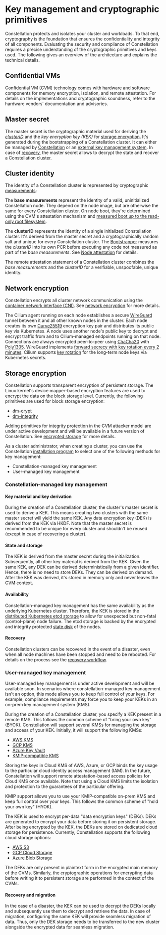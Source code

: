 # Key management and cryptographic primitives

Constellation protects and isolates your cluster and workloads.
To that end, cryptography is the foundation that ensures the confidentiality and integrity of all components.
Evaluating the security and compliance of Constellation requires a precise understanding of the cryptographic primitives and keys used.
The following gives an overview of the architecture and explains the technical details.

## Confidential VMs

Confidential VM (CVM) technology comes with hardware and software components for memory encryption, isolation, and remote attestation.
For details on the implementations and cryptographic soundness, refer to the hardware vendors' documentation and advisories.

## Master secret

The master secret is the cryptographic material used for deriving the [_clusterID_](#cluster-identity) and the _key encryption key (KEK)_ for [storage encryption](#storage-encryption).
It's generated during the bootstrapping of a Constellation cluster.
It can either be managed by [Constellation](#constellation-managed-key-management) or an [external key management system](#user-managed-key-management).
In case of [recovery](#recovery-and-migration), the master secret allows to decrypt the state and recover a Constellation cluster.

## Cluster identity

The identity of a Constellation cluster is represented by cryptographic [measurements](attestation.md#runtime-measurements):

The **base measurements** represent the identity of a valid, uninitialized Constellation node.
They depend on the node image, but are otherwise the same for every Constellation cluster.
On node boot, they're determined using the CVM's attestation mechanism and [measured boot up to the read-only root filesystem](images.md).

The **clusterID** represents the identity of a single initialized Constellation cluster.
It's derived from the master secret and a cryptographically random salt and unique for every Constellation cluster.
The [Bootstrapper](microservices.md#bootstrapper) measures the _clusterID_ into its own PCR before executing any code not measured as part of the _base measurements_.
See [Node attestation](attestation.md#node-attestation) for details.

The remote attestation statement of a Constellation cluster combines the _base measurements_ and the _clusterID_ for a verifiable, unspoofable, unique identity.

## Network encryption

Constellation encrypts all cluster network communication using the [container network interface (CNI)](https://github.com/containernetworking/cni).
See [network encryption](networking.md) for more details.

The Cilium agent running on each node establishes a secure [WireGuard](https://www.wireguard.com/) tunnel between it and all other known nodes in the cluster.
Each node creates its own [Curve25519](http://cr.yp.to/ecdh.html) encryption key pair and distributes its public key via Kubernetes.
A node uses another node's public key to decrypt and encrypt traffic from and to Cilium-managed endpoints running on that node.
Connections are always encrypted peer-to-peer using [ChaCha20](http://cr.yp.to/chacha.html) with [Poly1305](http://cr.yp.to/mac.html).
WireGuard implements [forward secrecy with key rotation every 2 minutes](https://lists.zx2c4.com/pipermail/wireguard/2017-December/002141.html).
Cilium supports [key rotation](https://docs.cilium.io/en/stable/security/network/encryption-ipsec/#key-rotation) for the long-term node keys via Kubernetes secrets.

## Storage encryption

Constellation supports transparent encryption of persistent storage.
The Linux kernel's device mapper-based encryption features are used to encrypt the data on the block storage level.
Currently, the following primitives are used for block storage encryption:

- [dm-crypt](https://www.kernel.org/doc/html/latest/admin-guide/device-mapper/dm-crypt.html)
- [dm-integrity](https://www.kernel.org/doc/html/latest/admin-guide/device-mapper/dm-integrity.html)

Adding primitives for integrity protection in the CVM attacker model are under active development and will be available in a future version of Constellation.
See [encrypted storage](encrypted-storage.md) for more details.

As a cluster administrator, when creating a cluster, you can use the Constellation [installation program](orchestration.md) to select one of the following methods for key management:

- Constellation-managed key management
- User-managed key management

### Constellation-managed key management

#### Key material and key derivation

During the creation of a Constellation cluster, the cluster's master secret is used to derive a KEK.
This means creating two clusters with the same master secret will yield the same KEK.
Any data encryption key (DEK) is derived from the KEK via HKDF.
Note that the master secret is recommended to be unique for every cluster and shouldn't be reused (except in case of [recovering](../../workflows/recovery.md) a cluster).

#### State and storage

The KEK is derived from the master secret during the initialization.
Subsequently, all other key material is derived from the KEK.
Given the same KEK, any DEK can be derived deterministically from a given identifier.
Hence, there is no need to store DEKs. They can be derived on demand.
After the KEK was derived, it's stored in memory only and never leaves the CVM context.

#### Availability

Constellation-managed key management has the same availability as the underlying Kubernetes cluster.
Therefore, the KEK is stored in the [distributed Kubernetes etcd storage](https://kubernetes.io/docs/tasks/administer-cluster/configure-upgrade-etcd/) to allow for unexpected but non-fatal (control-plane) node failure.
The etcd storage is backed by the encrypted and integrity protected [state disk](images.md#state-disk) of the nodes.

#### Recovery

Constellation clusters can be recovered in the event of a disaster, even when all node machines have been stopped and need to be rebooted.
For details on the process see the [recovery workflow](../../workflows/recovery.md).

### User-managed key management

User-managed key management is under active development and will be available soon.
In scenarios where constellation-managed key management isn't an option, this mode allows you to keep full control of your keys.
For example, compliance requirements may force you to keep your KEKs in an on-prem key management system (KMS).

During the creation of a Constellation cluster, you specify a KEK present in a remote KMS.
This follows the common scheme of "bring your own key" (BYOK).
Constellation will support several KMSs for managing the storage and access of your KEK.
Initially, it will support the following KMSs:

- [AWS KMS](https://aws.amazon.com/kms/)
- [GCP KMS](https://cloud.google.com/security-key-management)
- [Azure Key Vault](https://azure.microsoft.com/en-us/services/key-vault/#product-overview)
- [KMIP-compatible KMS](https://www.oasis-open.org/committees/tc_home.php?wg_abbrev=kmip)

Storing the keys in Cloud KMS of AWS, Azure, or GCP binds the key usage to the particular cloud identity access management (IAM).
In the future, Constellation will support remote attestation-based access policies for Cloud KMS once available.
Note that using a Cloud KMS limits the isolation and protection to the guarantees of the particular offering.

KMIP support allows you to use your KMIP-compatible on-prem KMS and keep full control over your keys.
This follows the common scheme of "hold your own key" (HYOK).

The KEK is used to encrypt per-data "data encryption keys" (DEKs).
DEKs are generated to encrypt your data before storing it on persistent storage.
After being encrypted by the KEK, the DEKs are stored on dedicated cloud storage for persistence.
Currently, Constellation supports the following cloud storage options:

- [AWS S3](https://aws.amazon.com/s3/)
- [GCP Cloud Storage](https://cloud.google.com/storage)
- [Azure Blob Storage](https://azure.microsoft.com/en-us/services/storage/blobs/#overview)

The DEKs are only present in plaintext form in the encrypted main memory of the CVMs.
Similarly, the cryptographic operations for encrypting data before writing it to persistent storage are performed in the context of the CVMs.

#### Recovery and migration

In the case of a disaster, the KEK can be used to decrypt the DEKs locally and subsequently use them to decrypt and retrieve the data.
In case of migration, configuring the same KEK will provide seamless migration of data.
Thus, only the DEK storage needs to be transferred to the new cluster alongside the encrypted data for seamless migration.
